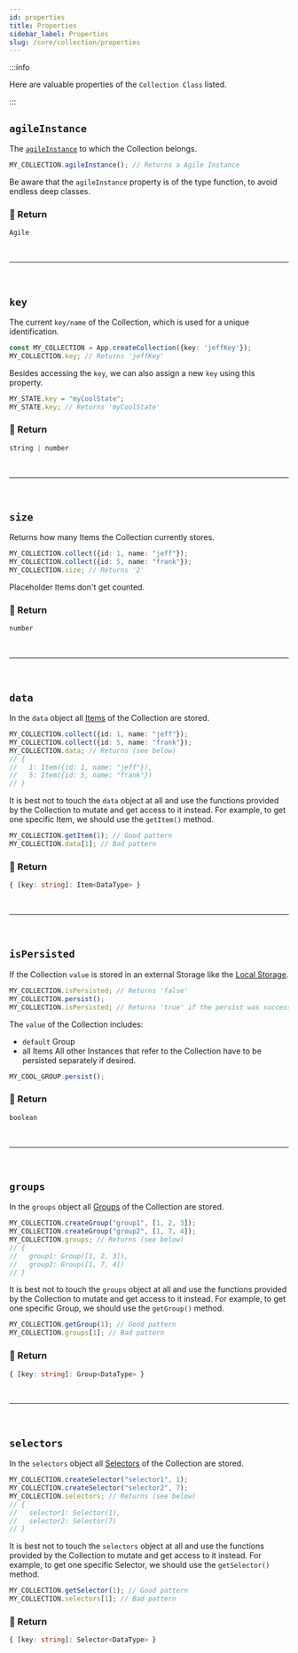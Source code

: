```yaml
---
id: properties
title: Properties
sidebar_label: Properties
slug: /core/collection/properties
---
```


:::info

Here are valuable properties of the `Collection Class` listed.

:::

## `agileInstance`

The [`agileInstance`](../agile-instance/Introduction.md) to which the Collection belongs.
```ts
MY_COLLECTION.agileInstance(); // Returns a Agile Instance
```
Be aware that the `agileInstance` property is of the type function,
to avoid endless deep classes.

### 📄 Return

```ts
Agile
```



<br />

---

<br />



## `key`

The current `key/name` of the Collection,
which is used for a unique identification.
```ts {2}
const MY_COLLECTION = App.createCollection({key: 'jeffKey'});
MY_COLLECTION.key; // Returns 'jeffKey'
```
Besides accessing the `key`, we can also assign a new `key` using this property.
```ts {1}
MY_STATE.key = "myCoolState";
MY_STATE.key; // Returns 'myCoolState'
```

### 📄 Return

```ts
string | number
```



<br />

---

<br />



## `size`

Returns how many Items the Collection currently stores.
```ts {3}
MY_COLLECTION.collect({id: 1, name: "jeff"});
MY_COLLECTION.collect({id: 5, name: "frank"});
MY_COLLECTION.size; // Returns '2'
```
Placeholder Items don't get counted.

### 📄 Return

```ts
number
```


<br />

---

<br />



## `data`

In the `data` object all [Items](./Introduction.md#-item) of the Collection are stored.
```ts {3}
MY_COLLECTION.collect({id: 1, name: "jeff"});
MY_COLLECTION.collect({id: 5, name: "frank"});
MY_COLLECTION.data; // Returns (see below)
// {
//   1: Item({id: 1, name: "jeff"}),
//   5: Item({id: 5, name: "frank"})
// }
```
It is best not to touch the `data` object at all
and use the functions provided by the Collection to mutate and get access to it instead.
For example, to get one specific Item, we should use the `getItem()` method.
```ts {1}
MY_COLLECTION.getItem(1); // Good pattern
MY_COLLECTION.data[1]; // Bad pattern
```

### 📄 Return

```ts
{ [key: string]: Item<DataType> }
```



<br />

---

<br />



## `isPersisted`

If the Collection `value` is stored in an external Storage like the [Local Storage](https://developer.mozilla.org/de/docs/Web/API/Window/localStorage).
```ts {1,3}
MY_COLLECTION.isPersisted; // Returns 'false'
MY_COLLECTION.persist();
MY_COLLECTION.isPersisted; // Returns 'true' if the persist was successful
```
The `value` of the Collection includes:
- `default` Group
- all Items
  All other Instances that refer to the Collection have to be persisted separately if desired.
```ts
MY_COOL_GROUP.persist();
```

### 📄 Return

```ts
boolean
```



<br />

---

<br />



## `groups`

In the `groups` object all [Groups](./group/Introduction.md) of the Collection are stored.
```ts {3}
MY_COLLECTION.createGroup("group1", [1, 2, 3]);
MY_COLLECTION.createGroup("group2", [1, 7, 4]);
MY_COLLECTION.groups; // Returns (see below)
// {
//   group1: Group([1, 2, 3]),
//   group2: Group([1, 7, 4])
// }
```
It is best not to touch the `groups` object at all
and use the functions provided by the Collection to mutate and get access to it instead.
For example, to get one specific Group, we should use the `getGroup()` method.
```ts {1}
MY_COLLECTION.getGroup(1); // Good pattern
MY_COLLECTION.groups[1]; // Bad pattern
```

### 📄 Return

```ts
{ [key: string]: Group<DataType> }
```



<br />

---

<br />



## `selectors`

In the `selectors` object all [Selectors](./selector/Introduction.md) of the Collection are stored.
```ts {3}
MY_COLLECTION.createSelector("selector1", 1);
MY_COLLECTION.createSelector("selector2", 7);
MY_COLLECTION.selectors; // Returns (see below)
// {
//   selector1: Selector(1),
//   selector2: Selector(7)
// }
```
It is best not to touch the `selectors` object at all
and use the functions provided by the Collection to mutate and get access to it instead.
For example, to get one specific Selector, we should use the `getSelector()` method.
```ts {1}
MY_COLLECTION.getSelector(1); // Good pattern
MY_COLLECTION.selectors[1]; // Bad pattern
```

### 📄 Return

```ts
{ [key: string]: Selector<DataType> }
```